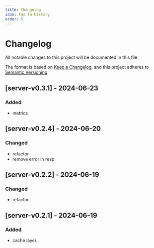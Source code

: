 ```yaml
---
title: Changelog
icon: fas fa-history
order: 5
---
```


# Changelog

All notable changes to this project will be documented in this file.

The format is based on [Keep a Changelog](https://keepachangelog.com/en/1.0.0/), and this project adheres to [Semantic Versioning](https://semver.org/spec/v2.0.0.html).

## [server-v0.3.1] - 2024-06-23

### Added
- metrics

## [server-v0.2.4] - 2024-06-20

### Changed
- refactor
- remove error in resp

## [server-v0.2.2] - 2024-06-19

### Changed
- refactor

## [server-v0.2.1] - 2024-06-19

### Added
- cache layer.

[//]: # (## [1.0.0] - 2024-05-15)

[//]: # ()
[//]: # (### Added)

[//]: # (- Initial release of `RocksDBFusion` with core functionalities.)

[//]: # (- Added `put`, `get`, `delete`, and `list` operations in the server.)

[//]: # (- Included clients for `Go`, `Python`, and `Rust`.)

[//]: # (- Implemented token-based authentication for secure access.)

[//]: # ()
[//]: # (### Changed)

[//]: # (- Improved the error handling mechanism in the server to provide more descriptive error messages.)

[//]: # ()
[//]: # (### Security)

[//]: # (- Implemented basic token-based authentication to restrict unauthorized access to the server.)
